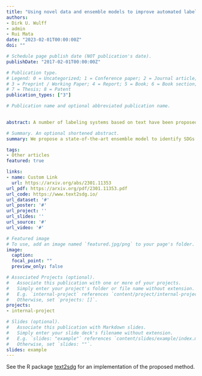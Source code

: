 ```yaml
---
title: "Using novel data and ensemble models to improve automated labeling of Sustainable Development Goals"
authors:
- Dirk U. Wulff
- admin
- Rui Mata
date: "2023-02-01T00:00:00Z"
doi: ""

# Schedule page publish date (NOT publication's date).
publishDate: "2017-02-01T00:00:00Z"

# Publication type.
# Legend: 0 = Uncategorized; 1 = Conference paper; 2 = Journal article;
# 3 = Preprint / Working Paper; 4 = Report; 5 = Book; 6 = Book section;
# 7 = Thesis; 8 = Patent
publication_types: ["3"]

# Publication name and optional abbreviated publication name.
  

abstract: A number of labeling systems based on text have been proposed to help monitor work on the United Nations (UN) Sustainable Development Goals (SDGs). Here, we present a systematic comparison of systems using a variety of text sources and show that systems differ considerably in their specificity (i.e., true-positive rate) and sensitivity (i.e., true-negative rate), have systematic biases (e.g., are more sensitive to specific SDGs relative to others), and are susceptible to the type and amount of text analyzed. We then show that an ensemble model that pools labeling systems alleviates some of these limitations, exceeding the labeling performance of all currently available systems. We conclude that researchers and policymakers should care about the choice of labeling system and that ensemble methods should be favored when drawing conclusions about the absolute and relative prevalence of work on the SDGs based on automated methods.

# Summary. An optional shortened abstract.
summary: We propose a state-of-the-art ensemble model to identify SDGs from text. 

tags:
- Other articles
featured: true

links:
- name: Custom Link
  url: https://arxiv.org/abs/2301.11353
url_pdf: https://arxiv.org/pdf/2301.11353.pdf
url_code: https://www.text2sdg.io/
url_dataset: '#'
url_poster: '#'
url_project: ''
url_slides: ''
url_source: '#'
url_video: '#'

# Featured image
# To use, add an image named `featured.jpg/png` to your page's folder. 
image:
  caption:
  focal_point: ""
  preview_only: false

# Associated Projects (optional).
#   Associate this publication with one or more of your projects.
#   Simply enter your project's folder or file name without extension.
#   E.g. `internal-project` references `content/project/internal-project/index.md`.
#   Otherwise, set `projects: []`.
projects:
- internal-project

# Slides (optional).
#   Associate this publication with Markdown slides.
#   Simply enter your slide deck's filename without extension.
#   E.g. `slides: "example"` references `content/slides/example/index.md`.
#   Otherwise, set `slides: ""`.
slides: example
---
```



See the R package [text2sdg](https://www.text2sdg.io/) for an implementation of the proposed method.

